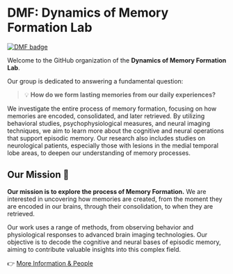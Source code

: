 # DMF: Dynamics of Memory Formation Lab

[![DMF badge](https://img.shields.io/badge/DMF-website-badge?color=blue&link=https%3A%2F%2Fbrainvitge.org%2Fgroups%2Fmemory_formation%2F)](https://brainvitge.org/groups/memory_formation/)


Welcome to the GitHub organization of the **Dynamics of Memory Formation Lab**. 

Our group is dedicated to answering a fundamental question:

> 💡 **How do we form lasting memories from our daily experiences?**

We investigate the entire process of memory formation, focusing on how memories are encoded, consolidated, and later retrieved.
By utilizing behavioral studies, psychophysiological measures, and neural imaging techniques, we aim to learn more about the cognitive and neural operations that support episodic memory. 
Our research also includes studies on neurological patients, especially those with lesions in the medial temporal lobe areas, to deepen our understanding of memory processes.


## Our Mission 🚀

**Our mission is to explore the process of Memory Formation.** We are interested in uncovering how memories are created, from the moment they are encoded in our brains, through their consolidation, to when they are retrieved. 

Our work uses a range of methods, from observing behavior and physiological responses to advanced brain imaging technologies. 
Our objective is to decode the cognitive and neural bases of episodic memory, aiming to contribute valuable insights into this complex field.

👉 [More Information & People](https://brainvitge.org/groups/memory_formation/)
